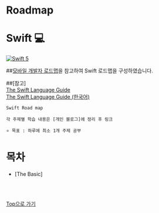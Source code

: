 # Roadmap
# Swift 💻
[![Swift 5](https://img.shields.io/badge/Swift-Lecture-orange.svg?style=flat)](https://swift.org) 

##[모바일 개발자 로드맵](https://github.com/godrm/mobile-developer-roadmap)을 참고하여
Swift 로드맵을 구성하였습니다.

##[참고]
<br>
[The Swift Language Guide](https://docs.swift.org/swift-book/LanguageGuide/TheBasics.html)
<br>
[The Swift Language Guide (한국어)](https://jusung.gitbook.io/the-swift-language-guide/)
<br>
```
Swift Road map

각 주제별 학습 내용은 [개인 블로그]에 정리 후 링크

⭐ 목표 : 하루에 최소 1개 주제 공부
```

# 목차
- [The Basic]

<br>
<br>

[Top으로 가기](https://github.com/sweetfood-dev/Roadmap/blob/main/README.md#%EB%AA%A9%EC%B0%A8)
